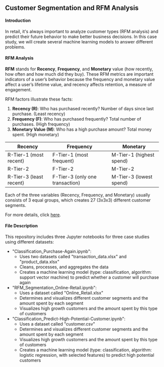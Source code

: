 ## Customer Segmentation and RFM Analysis

#### Introduction

In retail, it's always important to analyze customer types (RFM analysis) and predict their future behavior to make better business decisions. In this case study, we will create several machine learning models to answer different problems.

#### RFM Analysis

**RFM** stands for **Recency**, **Frequency**, and **Monetary** value (how recently, how often and how much did they buy). These RFM metrics are important indicators of a user’s behavior because the frequency and monetary value affect a user’s lifetime value, and recency affects retention, a measure of engagement.

RFM factors illustrate these facts:
1. **Recency (R)**: Who has purchased recently? Number of days since last purchase. (Least recency)
2. **Frequency (F)**: Who has purchased frequently? Total number of purchases. (High frequency)
3. **Monetary Value (M)**: Who has a high purchase amount? Total money spent. (High monetary)

Recency                 | Frequency                       | Monetary
----------------------- | ------------------------------- | ------------------------
R-Tier-1 (most recent)  | F-Tier-1 (most frequent)        | M-Tier-1 (highest spend)
R-Tier-2                | F-Tier-2                        | M-Tier-2 
R-Tier-3 (least recent) | F-Tier-3 (only one transaction) | M-Tier-3 (lowest spend)

Each of the three variables (Recency, Frequency, and Monetary) usually consists of 3 equal groups, which creates 27 (3x3x3) different customer segments. 

For more details, click [here](https://rpaudel42.github.io/pages/predicting_customer/predicting_customer.html).

#### File Description

This repository includes three Jupyter notebooks for three case studies using different datasets: 

* "Classification_Purchase-Again.ipynb":
  + Uses two datasets called "transaction_data.xlsx" and "product_data.xlsx"
  + Cleans, processes, and aggregates the data
  + Creates a machine learning model (type: classification, algorithm: support vector machine) to predict whether a customer will purchase again
* "RFM_Segmentation_Online-Retail.ipynb":
  + Uses a dataset called "Online_Retail.xlsx"
  + Determines and visualizes different customer segments and the amount spent by each segment
  + Visualizes high growth customers and the amount spent by this type of customers
* "Classification_Predict-High-Potential-Customer.ipynb":
  + Uses a dataset called "customer.csv"
  + Determines and visualizes different customer segments and the amount spent by each segment
  + Visualizes high growth customers and the amount spent by this type of customers
  + Creates a machine learning model (type: classification, algorithm: logistic regression, with selected features) to predict high potential customers
